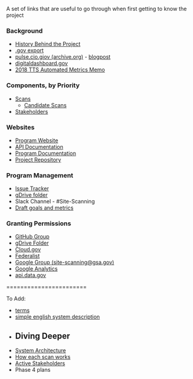 A set of links that are useful to go through when first getting to know the project 

### Background
* [History Behind the Project](/about/project-management/project-history.md)
* [.gov export](https://github.com/cisagov/dotgov-data/blob/main/current-federal.csv)
* [pulse.cio.giov (archive.org)](https://web.archive.org/web/20171114004224/https://pulse.cio.gov/) - [blogpost](https://18f.gsa.gov/2015/06/02/taking-the-pulse-of-the-federal-governments-web-presence/)
* [digitaldashboard.gov](https://digitaldashboard.gov)
* [2018 TTS Automated Metrics Memo](https://docs.google.com/document/d/1Yntar54u0nx7Cfda4IPBfvLBIb8PaDsV8mN9jyQo6Zo/edit)

### Components, by Priority 
* [Scans](https://digital.gov/guides/site-scanning/understand-the-data/)
  * [Candidate Scans](https://github.com/GSA/site-scanning-documentation/blob/main/pages/candidate-scans.md)
* [Stakeholders](/about/project-management/stakeholders.md)


###  Websites 

* [Program Website](https://digital.gov/site-scanning)
* [API Documentation](https://open.gsa.gov/api/site-scanning-api/)
* [Program Documentation](https://github.com/18F/site-scanning-documentation)
* [Project Repository](https://github.com/GSA/site-scanning)

### Program Management 
* [Issue Tracker](https://github.com/GSA/site-scanning/issues)
* [gDrive folder](https://drive.google.com/drive/u/1/folders/10jBbaVSWfSzyHouksFzseExKb7GAxq7e?ths=true)
* Slack Channel - #Site-Scanning
* [Draft goals and metrics](/about/project-management/goals-and-metrics.md)

### Granting Permissions
* [GitHub Group](https://github.com/orgs/18F/teams/10x-site-scanning)
* [gDrive Folder](https://drive.google.com/drive/u/1/folders/10jBbaVSWfSzyHouksFzseExKb7GAxq7e?ths=true)
* [Cloud.gov](https://dashboard.fr.cloud.gov/)
* [Federalist](https://federalist.18f.gov/)
* [Google Group (site-scanning@gsa.gov)](https://groups.google.com/u/1/a/gsa.gov/g/site-scanning)
* [Google Analytics](https://www.google.com/analytics)
* [api.data.gov](https://api.data.gov/admin)


======================= 

To Add: 
* [terms](/about/project-terms.md)
* [simple english system description](https://github.com/18F/Spotlight/blob/master/docs/simple-english-system-description.md)
* ## Diving Deeper 
* [System Architecture](https://github.com/18F/spotlight/blob/master/docs/Architecture.md)
* [How each scan works](/scans#active)
* [Active Stakeholders](/about/project-management/stakeholders.md)
* Phase 4 plans 

